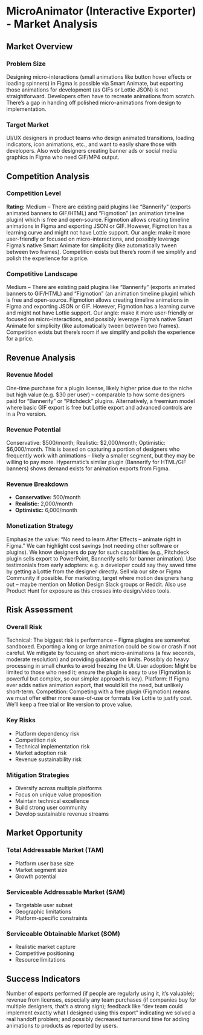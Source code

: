 # MicroAnimator (Interactive Exporter) - Market Analysis

## Market Overview

### Problem Size
Designing micro-interactions (small animations like button hover effects or loading spinners) in Figma is possible via Smart Animate, but exporting those animations for development (as GIFs or Lottie JSON) is not straightforward. Developers often have to recreate animations from scratch. There’s a gap in handing off polished micro-animations from design to implementation.

### Target Market
UI/UX designers in product teams who design animated transitions, loading indicators, icon animations, etc., and want to easily share those with developers. Also web designers creating banner ads or social media graphics in Figma who need GIF/MP4 output.

## Competition Analysis

### Competition Level
**Rating:** Medium – There are existing paid plugins like “Bannerify” (exports animated banners to GIF/HTML) and “Figmotion” (an animation timeline plugin) which is free and open-source. Figmotion allows creating timeline animations in Figma and exporting JSON or GIF. However, Figmotion has a learning curve and might not have Lottie support. Our angle: make it more user-friendly or focused on micro-interactions, and possibly leverage Figma’s native Smart Animate for simplicity (like automatically tween between two frames). Competition exists but there’s room if we simplify and polish the experience for a price.

### Competitive Landscape
Medium – There are existing paid plugins like “Bannerify” (exports animated banners to GIF/HTML) and “Figmotion” (an animation timeline plugin) which is free and open-source. Figmotion allows creating timeline animations in Figma and exporting JSON or GIF. However, Figmotion has a learning curve and might not have Lottie support. Our angle: make it more user-friendly or focused on micro-interactions, and possibly leverage Figma’s native Smart Animate for simplicity (like automatically tween between two frames). Competition exists but there’s room if we simplify and polish the experience for a price.

## Revenue Analysis

### Revenue Model
One-time purchase for a plugin license, likely higher price due to the niche but high value (e.g. $30 per user) – comparable to how some designers paid for “Bannerify” or “Pitchdeck” plugins. Alternatively, a freemium model where basic GIF export is free but Lottie export and advanced controls are in a Pro version.

### Revenue Potential
Conservative: $500/month; Realistic: $2,000/month; Optimistic: $6,000/month. This is based on capturing a portion of designers who frequently work with animations – likely a smaller segment, but they may be willing to pay more. Hypermatic’s similar plugin (Bannerify for HTML/GIF banners) shows demand exists for animation exports from Figma.

### Revenue Breakdown
- **Conservative:** 500/month
- **Realistic:** 2,000/month
- **Optimistic:** 6,000/month

### Monetization Strategy
Emphasize the value: “No need to learn After Effects – animate right in Figma.” We can highlight cost savings (not needing other software or plugins). We know designers do pay for such capabilities (e.g., Pitchdeck plugin sells export to PowerPoint, Bannerify sells for banner animation). Use testimonials from early adopters: e.g. a developer could say they saved time by getting a Lottie from the designer directly. Sell via our site or Figma Community if possible. For marketing, target where motion designers hang out – maybe mention on Motion Design Slack groups or Reddit. Also use Product Hunt for exposure as this crosses into design/video tools.

## Risk Assessment

### Overall Risk
Technical: The biggest risk is performance – Figma plugins are somewhat sandboxed. Exporting a long or large animation could be slow or crash if not careful. We mitigate by focusing on short micro-animations (a few seconds, moderate resolution) and providing guidance on limits. Possibly do heavy processing in small chunks to avoid freezing the UI. User adoption: Might be limited to those who need it; ensure the plugin is easy to use (Figmotion is powerful but complex, so our simpler approach is key). Platform: If Figma ever adds native animation export, that would kill the need, but unlikely short-term. Competition: Competing with a free plugin (Figmotion) means we must offer either more ease-of-use or formats like Lottie to justify cost. We’ll keep a free trial or lite version to prove value.

### Key Risks
- Platform dependency risk
- Competition risk
- Technical implementation risk
- Market adoption risk
- Revenue sustainability risk

### Mitigation Strategies
- Diversify across multiple platforms
- Focus on unique value proposition
- Maintain technical excellence
- Build strong user community
- Develop sustainable revenue streams

## Market Opportunity

### Total Addressable Market (TAM)
- Platform user base size
- Market segment size
- Growth potential

### Serviceable Addressable Market (SAM)
- Targetable user subset
- Geographic limitations
- Platform-specific constraints

### Serviceable Obtainable Market (SOM)
- Realistic market capture
- Competitive positioning
- Resource limitations

## Success Indicators
Number of exports performed (if people are regularly using it, it’s valuable); revenue from licenses, especially any team purchases (if companies buy for multiple designers, that’s a strong sign); feedback like “dev team could implement exactly what I designed using this export” indicating we solved a real handoff problem; and possibly decreased turnaround time for adding animations to products as reported by users.
